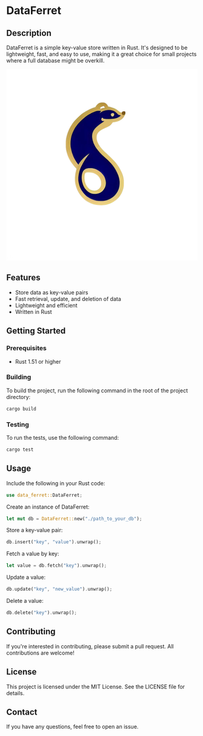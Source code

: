 # DataFerret

## Description

DataFerret is a simple key-value store written in Rust. It's designed to be lightweight, fast, and easy to use, making it a great choice for small projects where a full database might be overkill.

![DataFerret Logo](./logo.png)

## Features

- Store data as key-value pairs
- Fast retrieval, update, and deletion of data
- Lightweight and efficient
- Written in Rust

## Getting Started

### Prerequisites

- Rust 1.51 or higher

### Building

To build the project, run the following command in the root of the project directory:

```bash
cargo build
```

### Testing

To run the tests, use the following command:

```bash
cargo test
```

## Usage

Include the following in your Rust code:

```rust
use data_ferret::DataFerret;
```

Create an instance of DataFerret:

```rust
let mut db = DataFerret::new("./path_to_your_db");
```

Store a key-value pair:

```rust
db.insert("key", "value").unwrap();
```

Fetch a value by key:

```rust
let value = db.fetch("key").unwrap();
```

Update a value:

```rust
db.update("key", "new_value").unwrap();
```

Delete a value:

```rust
db.delete("key").unwrap();
```

## Contributing

If you're interested in contributing, please submit a pull request. All contributions are welcome!

## License

This project is licensed under the MIT License. See the LICENSE file for details.

## Contact

If you have any questions, feel free to open an issue.
